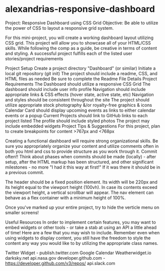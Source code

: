 # alexandrias-responsive-dashboard

Project: Responsive Dashboard using CSS Grid
Objective: Be able to utilize the power of CSS to layout a responsive grid system.

For this mini-project, you will create a working dashboard layout utilizing CSS grid. This project will allow you to showcase all of your HTML/CSS skills. While following the comp as a guide, be creative in terms of content and styling. A successful project fulfills each of the listed user stories/project requirements

Project Setup
Create a project directory "Dashboard" (or similar)
Initiate a local git repository (git init)
The project should include a readme, CSS, and HTML files as needed
Be sure to complete the Readme File Details
Project Requirements
The Dashboard should utilize a responsive CSS Grid
The dashboard should include user info profile
Navigation should include appropriate links & CSS effects (hover state, active state, etc)
Navigation and styles should be consistent throughout the site
The project should utilize appropriate stock photography &/or royalty-free graphics & icons
Calendar Card should display upcoming events as links to either calendar events or a popup
Current Projects should link to GitHub links to each project listed
The profile should include styled photos
The project may include embedded widgets
Project Tips & Suggestions
For this project, plan to create breakpoints for content >767px and <768px


Creating a functional dashboard will require strong organizational skills. Be sure you appropriately organize your content and utilize comments often in both you html and css to provide structure as you work through it. Commit often!! Think about phases when commits should be made (locally) - after setup, after the HTML markup has been structured, and other significant milestones - no more "I had it this way at first!" If it was there it should be in a previous commit.

The header should be a fixed position element. Its width will be 220px and its height equal to the viewport height (100vh). In case its contents exceed the viewport height, a vertical scrollbar will appear. The nav element can behave as a flex container with a minimum height of 100%.

Once you've marked up your entire project, try to hide the verticle menu on smaller screens! 

Useful Resources
In order to implement certain features, you may want to embed widgets or other tools - or take a stab at using an API a little ahead of time! Here are a few that you may wish to include. Remember even when using widgets to display content, you still have the freedom to style the content any way you would like to by utilizing the appropriate class names. 

Twitter Widget - publish.twitter.com
Google Calendar 
Weatherwidget.io
darksky.net
api.nasa.gov
developer.github.com - https://developer.github.com/v3/repos/
api.slack.com
